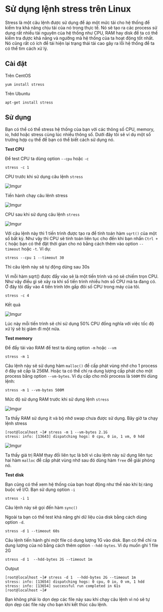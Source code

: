 # Sử dụng lệnh stress trên Linux

Stress là một câu lệnh được sử dụng để áp một mức tải cho hệ thống để kiểm tra khả năng chịu tải của nó trong thực tế. Nó sẽ tạo ra các process sử dụng rất nhiều tài nguyên của hệ thống như CPU, RAM hay disk để ta có thể kiểm tra được khả năng và ngưỡng mà hệ thống của ta hoạt động tốt nhất. Nó cũng rất có ích để tái hiện lại trạng thái tải cao gây ra lỗi hệ thống để ta có thể tìm cách xử lý.

## Cài đặt

Trên CentOS

    yum install stress

Trên Ubuntu

    apt-get install stress

## Sử dụng

Bạn có thể có thể stress hệ thống của bạn với các thông số CPU, memory, io, hdd hoặc stress cùng lúc nhiều thông số. Dưới đây tôi sẽ ví dụ một số trường hợp cụ thể để bạn có thể biết cách sử dụng nó.

**Test CPU**

Để test CPU ta dùng option `--cpu` hoặc `-c`

    stress -c 1

CPU trước khi sử dụng câu lệnh `stress`

![Imgur](https://i.imgur.com/W6rUjsi.png)

Tiến hành chạy câu lênh stress

![Imgur](https://i.imgur.com/mMvzka0.png)

CPU sau khi sử dụng câu lệnh `stress`

![Imgur](https://i.imgur.com/B18iiIu.png)

Với câu lệnh này thì 1 tiến trình được tạo ra để tính toán hàm `sqrt()` của một số bất kỳ. Như vậy thì CPU sẽ tính toán liên tục cho đến khi bạn nhấn `Ctrl + C` hoặc bạn có thể đặt thời gian cho nó bằng cách thêm vào option `--timeout` hoặc `-t`. Ví dụ:

    stress --cpu 1 --timeout 30

Thì câu lệnh này sẽ tự động dừng sau 30s

Vì mỗi hàm sqrt() được đẩy vào sẽ là một tiến trình và nó sẽ chiếm trọn CPU. Như vậy điều gì sẽ xảy ra khi số tiến trình nhiều hơn số CPU mà ta đang có. Ở đây tôi đẩy vào 4 tiến trình lớn gấp đôi số CPU trong máy của tôi.

    stress -c 4

Kết quả

![Imgur](https://i.imgur.com/5BmxoQF.png)

Lúc này mỗi tiến trình sẽ chỉ sử dụng 50% CPU đồng nghĩa với việc tốc độ xử lý sẽ bị giảm đi một nửa.

**Test memory**

Để đẩy tải vào RAM để test ta dùng option `-m` hoặc `--vm`

    stress -m 1

Câu lệnh này sẽ sử dụng hàm `malloc()` để cấp phát vùng nhớ cho 1 process ở đây sẽ cấp là 256M. Hoặc ta có thể chỉ ra dung lượng cấp phát cho một process bằng option `--vm-bytes`. Ví dụ cấp cho mỗi process là `500M` thì dùng lệnh:

    stress -m 1 --vm-bytes 500M

Mức độ sử dụng RAM trước khi sử dụng lệnh `stress`

![Imgur](https://i.imgur.com/pjc8Hay.png)

Ta thấy RAM sử dụng ít và bộ nhớ swap chưa được sử dụng. Bây giờ ta chạy lệnh stress

    [root@localhost ~]# stress -m 1 --vm-bytes 2.1G
    stress: info: [13643] dispatching hogs: 0 cpu, 0 io, 1 vm, 0 hdd

![Imgur](https://i.imgur.com/nt4Sprk.png)

Ta thấy giá trị RAM thay đổi liên tục là bởi vì câu lệnh này sử dụng liên tục hai hàm `malloc` để cấp phát vùng nhớ sau đó dùng hàm `free` để giải phóng nó.

**Test disk**

Bạn cũng có thể xem hệ thống của bạn hoạt động như thế nào khi bị ràng buộc về I/O. Bạn sử dụng option `-i`

    stress -i 1

Câu lệnh này sẽ gọi đến hàm `sync()`

Ngoài ta bạn có thể test khả năng ghi dữ liệu của disk bằng cách dùng option `-d`.

    stress -d 1 --timeout 60s

Câu lệnh tiến hành ghi một file có dung lượng 1G vào disk. Bạn có thể chỉ ra dung lượng của nó bằng cách thêm option `--hdd-bytes`. Ví dụ muốn ghi 1 file 2G

    stress -d 1  --hdd-bytes 2G --timeout 1m

Output    

```
[root@localhost ~]# stress -d 1  --hdd-bytes 2G --timeout 1m
stress: info: [13654] dispatching hogs: 0 cpu, 0 io, 0 vm, 1 hdd
stress: info: [13654] successful run completed in 61s
[root@localhost ~]#
```

Bạn không phải lo dọn dẹp các file này sau khi chạy câu lệnh vì nó sẽ tự dọn dẹp các file này cho bạn khi kết thúc câu lệnh.